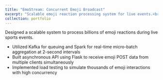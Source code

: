 ```yaml
---
title: "EmoStream: Concurrent Emoji Broadcast"
excerpt: "Scalable emoji reaction processing system for live events.<br/><img src=''>"
collection: portfolio
---
```


Designed a scalable system to process billions of emoji reactions during live sports events.

- Utilized Kafka for queuing and Spark for real-time micro-batch aggregation at 2-second intervals
- Built asynchronous API using Flask to receive emoji POST data from multiple clients simultaneously
- Implemented load testing to simulate thousands of emoji interactions with high concurrency

